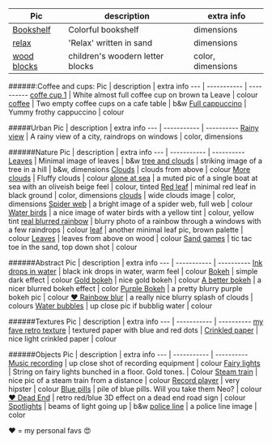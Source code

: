 Pic | description | extra info
--- | ----------- | ----------
[Bookshelf](http://cdn.morguefile.com/imageData/public/files/s/Seemann/09/h/14111743435qkl6.jpg) | Colorful bookshelf | dimensions 
[relax](http://cdn.morguefile.com/imageData/public/files/m/MGDboston/09/h/1410205990b3rgj.jpg) | 'Relax' written in sand | dimensions 
[wood blocks](http://cdn.morguefile.com/imageData/public/files/f/FabienneBlanc/02/h/139207063280xry.jpg) | children's woodern letter blocks | color, dimensions 



######:Coffee and cups:
Pic | description | extra info
--- | ----------- | ----------
[coffe cup 1](http://cdn.morguefile.com/imageData/public/files/c/carygrant/01/h/13582692662cu4z.jpg) | White almost full coffee cup on brown ta Leave | colour
[coffee](http://cdn.morguefile.com/imageData/public/files/s/SQUAIO/11/h/1385559680s16ev.jpg) | Two empty coffee cups on a cafe table | b&w
[Full cappuccino](http://cdn.morguefile.com/imageData/public/files/j/JEOMYEOL/03/h/1364513334u0o7n.jpg) | Yummy frothy cappuccino | colour



#####Urban
Pic | description | extra info
--- | ----------- | ----------
[Rainy view](http://cdn.morguefile.com/imageData/public/files/w/wouldbetraveller/08/h/1407459202vr93j.jpg) | A rainy view of a city, raindrops on windows | color, dimensions 



######Nature
Pic | description | extra info
--- | ----------- | ----------
[Leaves](http://cdn.morguefile.com/imageData/public/files/m/Melodi2/02/h/13930908693avkc.jpg) | Minimal image of leaves | b&w
[tree and clouds](http://cdn.morguefile.com/imageData/public/files/h/hotblack/06/h/1370899248u3b6p.jpg) | striking image of a tree in a hill | b&w, dimensions 
[Clouds](http://cdn.morguefile.com/imageData/public/files/k/KB1/03/h/1364659400urjj9.jpg) | clouds from above | colour 
[More clouds](http://cdn.morguefile.com/imageData/public/files/k/Karpati%20Gabor/10/h/1381655361pvkjd.jpg) | Fluffy clouds | colour 
[alone at sea](http://cdn.morguefile.com/imageData/public/files/j/jemolesky/03/h/1394230327b0kou.jpg) | a muted pic of a single boat at sea with an oliveish beige feel | colour, tinted 
[Red leaf](http://cdn.morguefile.com/imageData/public/files/w/wunee/02/h/1392956694jaka7.jpg) | minimal red leaf in black ground | color, dimensions
[clouds](http://cdn.morguefile.com/imageData/public/files/g/GaborfromHungary/08/h/1408886282s74rx.jpg) | wide clouds image | color, dimensions
[Spider web](http://cdn.morguefile.com/imageData/public/files/p/pippalou/09/h/13796973067duki.jpg) | a bright image of a spider web, full web | colour
[Water birds](http://cdn.morguefile.com/imageData/public/files/u/utoplec/04/h/1397586361exmwd.jpg) | a nice image of water birds with a yellow tint | colour, yellow tint 
[real blurred rainbow](http://cdn.morguefile.com/imageData/public/files/s/shas/04/h/1365026541sqoki.jpg) | blurry photo of a rainbow through a windows with a few raindrops | colour 
[leaf](http://cdn.morguefile.com/imageData/public/files/s/Sgarton/09/h/1379985251f7eeb.jpg) | another minimal leaf pic, brown palette | colour
[Leaves](http://cdn.morguefile.com/imageData/public/files/s/Sgarton/09/h/1379985251f7eeb.jpg) | leaves from above on wood | colour 
[Sand games](http://cdn.morguefile.com/imageData/public/files/m/MGDboston/03/h/1395501535q0rah.jpg) | tic tac toe in the sand, top down shot | colour 



######Abstract 
Pic | description | extra info
--- | ----------- | ----------
[Ink drops in water](http://cdn.morguefile.com/imageData/public/files/b/bhjoco/03/h/1362137243shntu.jpg) | black ink drops in water, warm feel | colour
[Bokeh](http://cdn.morguefile.com/imageData/public/files/k/KB1/03/h/1364659400urjj9.jpg) | simple dark   effect | colour
[Gold bokeh](http://cdn.morguefile.com/imageData/public/files/p/Prawny/05/h/1400935424w7iun.jpg) | nice gold bokeh | colour
[A better bokeh](http://cdn.morguefile.com/imageData/public/files/p/pippalou/07/h/1372891445rr47w.jpg) | a nicer blurred bokeh effect | color
[Purple Bokeh](http://cdn.morguefile.com/imageData/public/files/p/pippalou/08/h/1377144599ol4i9.jpg) | a pretty blurry purple bokeh pic | colour 
[❤️ Rainbow blur](http://cdn.morguefile.com/imageData/public/files/c/cohdra/04/h/136558094833f2z.jpg) | a really nice blurry splash of clouds | colours
[Water bubbles](http://cdn.morguefile.com/imageData/public/files/p/pippalou/03/h/13951108310c1xj.jpg) | up close pic if bubblig water | colour 



######Textures
Pic | description | extra info
--- | ----------- | ----------
[my fave retro texture](http://cdn.morguefile.com/imageData/public/files/k/KittyBitty/04/h/1365273675z11i3.jpg) | textured paper with blue and red dots |
[Crinkled paper](http://cdn.morguefile.com/imageData/public/files/b/bhjoco/04/h/1397146447xqhua.jpg) | nice light crinkled paper | colour 



######Objects
Pic | description | extra info
--- | ----------- | ----------
[Music recording](http://cdn.morguefile.com/imageData/public/files/t/tranquillity/02/h/1361639491arhnp.jpg) | up close shot of recording equipment | colour
[Fairy lights](http://cdn.morguefile.com/imageData/public/files/g/greyerbaby/12/h/1355026961m6q8i.jpg) | String on fairy lights bunched in a floor. Gold tones. | Colour
[Steam train](http://cdn.morguefile.com/imageData/public/files/j/Jusben/03/h/1396017669tlryn.jpg) | nice pic of a steam train from a distance | colour
[Record player](http://cdn.morguefile.com/imageData/public/files/h/hotblack/06/h/137089973045ogk.jpg) | very hipster | colour 
[Blue pills](http://cdn.morguefile.com/imageData/public/files/r/roastbeeph/05/h/1399182195t4yvi.jpg) | pile of blue pills. Will you take them Neo? | colour
[❤️ Dead End](http://cdn.morguefile.com/imageData/public/files/b/bmcmath/02/h/1361160154gyrtb.jpg) | retro red/blue 3D effect on a dead end road sign | colour
[Spotlights](http://cdn.morguefile.com/imageData/public/files/p/pippalou/08/h/137714507338mf4.jpg) | beams of light going up | b&w
[police line](http://cdn.morguefile.com/imageData/public/files/f/fellowpacker/09/h/1378494158qsvcj.jpg) | a police line image | color


❤️ = my personal favs 😍
